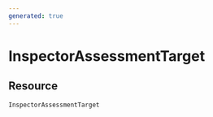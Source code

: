 ```yaml
---
generated: true
---
```


# InspectorAssessmentTarget


## Resource

```text
InspectorAssessmentTarget
```



